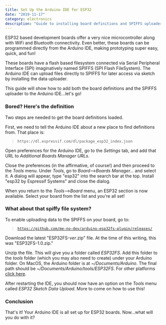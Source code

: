 ```yaml
---
title: Set Up the Arduino IDE for ESP32
date: "2019-11-17"
category: electronics
description: "Guide to installing board definitions and SPIFFS uploader for ESP32 to Arduino IDE"
---
```


ESP32 based development boards offer a very nice microcontroller along with WiFi and Bluetooth connectivity. Even better, these boards can be programmed directly from the Arduino IDE, making prototyping super easy, quick, and fun!

These boards have a flash based filesystem connected via Serial Peripheral Interface (SPI) imaginatively named SPIFFS (SPI Flash FileSystem). The Arduino IDE can upload files directly to SPIFFS for later access via sketch by installing the data uploader.

This guide will show how to add both the board definitions and the SPIFFS uploader to the Arduino IDE...let's go!

### Bored? Here's the definition

Two steps are needed to get the board definitions loaded.

First, we need to tell the Arduino IDE about a new place to find definitions from. That place is:

<blockquote><code>https://dl.espressif.com/dl/package_esp32_index.json</code></blockquote>

Open preferences for the Arduino IDE, go to the _Settings_ tab, and add that URL to _Additional Boards Manager URLs_.

Close the preferences (in the affirmative, of course!) and then proceed to the _Tools_ menu. Under _Tools_, go to _Board_-->_Boards Manager..._ and select it. A dialog will appear, type "esp32" into the search bar at the top. Install "esp32 by Espressif Systems" and close the dialog.

When you return to the _Tools_-->_Board_ menu, an ESP32 section is now available. Select your board from the list and you're all set!

### What about that spiffy file system?

To enable uploading data to the SPIFFS on your board, go to:

<blockquote><code><a href="https://github.com/me-no-dev/arduino-esp32fs-plugin/releases/">https://github.com/me-no-dev/arduino-esp32fs-plugin/releases/</a></code></blockquote>

Download the latest "ESP32FS-_ver_.zip" file. At the time of this writing, this was "ESP32FS-1.0.zip."

Unzip the file. This will give you a folder called _ESP32FS_. Add this folder to the _tools_ folder (which you may also need to create) under your Arduino folder. On MacOS, the Arduino folder is at _~/Documents/Arduino_. The final path should be _~/Documents/Arduino/tools/ESP32FS_. For other platforms [click here](https://www.google.com/search?q=arduino+directory).

After restarting the IDE, you should now have an option on the _Tools_ menu called _ESP32 Sketch Data Upload_. More to come on how to use this!

### Conclusion

That's it! Your Arduino IDE is all set up for ESP32 boards. Now...what will you do with it?
